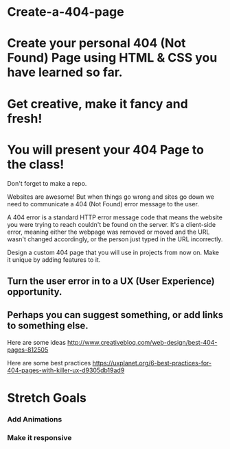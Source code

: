 # Create-a-404-page

# Create your personal 404 (Not Found) Page using HTML & CSS you have learned so far. 
# Get creative, make it fancy and fresh!
# You will present your 404 Page to the class!

Don't forget to make a repo.

Websites are awesome! But when things go wrong and sites go down we need to communicate a 404 (Not Found) error message to the user. 

A 404 error is a standard HTTP error message code that means the website you were trying to reach couldn't be found on the server. It's a client-side error, meaning either the webpage was removed or moved and the URL wasn't changed accordingly, or the person just typed in the URL incorrectly.

Design a custom 404 page that you will use in projects from now on. 
Make it unique by adding features to it. 

## Turn the user error in to a UX (User Experience) opportunity. 
## Perhaps you can suggest something, or add links to something else. 

Here are some ideas 
http://www.creativebloq.com/web-design/best-404-pages-812505

Here are some best practices 
https://uxplanet.org/6-best-practices-for-404-pages-with-killer-ux-d9305db19ad9

# Stretch Goals 
### Add Animations 
### Make it responsive
